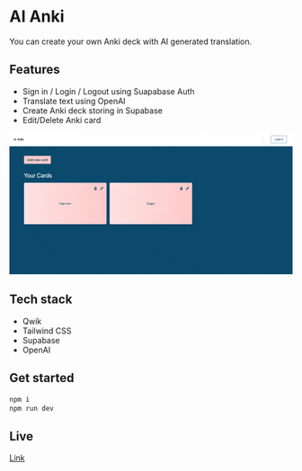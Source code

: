 # AI Anki

You can create your own Anki deck with AI generated translation.

## Features

- Sign in / Login / Logout using Suapabase Auth
- Translate text using OpenAI
- Create Anki deck storing in Supabase
- Edit/Delete Anki card

![demo](demo.gif)

## Tech stack

- Qwik
- Tailwind CSS
- Supabase
- OpenAI

## Get started

```
npm i
npm run dev
```

## Live

[Link](https://ai-anki-backy22-backy22s-projects.vercel.app/)
